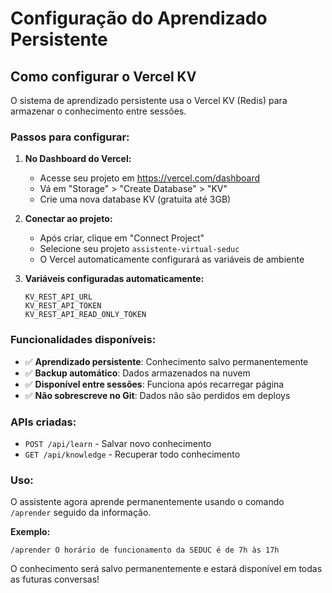 # Configuração do Aprendizado Persistente

## Como configurar o Vercel KV

O sistema de aprendizado persistente usa o Vercel KV (Redis) para armazenar o conhecimento entre sessões.

### Passos para configurar:

1. **No Dashboard do Vercel:**
   - Acesse seu projeto em https://vercel.com/dashboard
   - Vá em "Storage" > "Create Database" > "KV"
   - Crie uma nova database KV (gratuita até 3GB)

2. **Conectar ao projeto:**
   - Após criar, clique em "Connect Project"
   - Selecione seu projeto `assistente-virtual-seduc`
   - O Vercel automaticamente configurará as variáveis de ambiente

3. **Variáveis configuradas automaticamente:**
   ```
   KV_REST_API_URL
   KV_REST_API_TOKEN
   KV_REST_API_READ_ONLY_TOKEN
   ```

### Funcionalidades disponíveis:

- ✅ **Aprendizado persistente**: Conhecimento salvo permanentemente
- ✅ **Backup automático**: Dados armazenados na nuvem
- ✅ **Disponível entre sessões**: Funciona após recarregar página
- ✅ **Não sobrescreve no Git**: Dados não são perdidos em deploys

### APIs criadas:

- `POST /api/learn` - Salvar novo conhecimento
- `GET /api/knowledge` - Recuperar todo conhecimento

### Uso:

O assistente agora aprende permanentemente usando o comando `/aprender` seguido da informação.

**Exemplo:**
```
/aprender O horário de funcionamento da SEDUC é de 7h às 17h
```

O conhecimento será salvo permanentemente e estará disponível em todas as futuras conversas!
